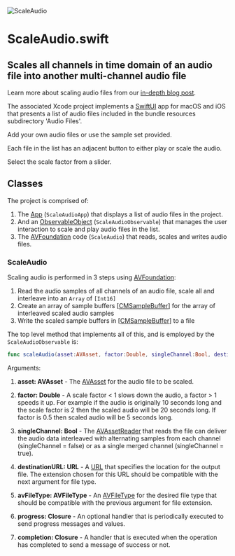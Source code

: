 ![ScaleAudio](http://www.limit-point.com/assets/images/ScaleAudio.jpg)
# ScaleAudio.swift
## Scales all channels in time domain of an audio file into another multi-channel audio file

Learn more about scaling audio files from our [in-depth blog post](https://www.limit-point.com/blog/2022/scale-audio).

The associated Xcode project implements a [SwiftUI] app for macOS and iOS that presents a list of audio files included in the bundle resources subdirectory 'Audio Files'.

Add your own audio files or use the sample set provided. 

Each file in the list has an adjacent button to either play or scale the audio.

Select the scale factor from a slider.

## Classes

The project is comprised of:

1. The [App] (`ScaleAudioApp`) that displays a list of audio files in the project.
2. And an [ObservableObject] (`ScaleAudioObservable`) that manages the user interaction to scale and play audio files in the list.
3. The [AVFoundation] code (`ScaleAudio`) that reads, scales and writes audio files.

### ScaleAudio

Scaling audio is performed in 3 steps using [AVFoundation]:

1. Read the audio samples of all channels of an audio file, scale all and interleave into an `Array` of `[Int16]`
2. Create an array of sample buffers [[CMSampleBuffer]] for the array of interleaved scaled audio samples
3. Write the scaled sample buffers in [[CMSampleBuffer]] to a file

The top level method that implements all of this, and is employed by the `ScaleAudioObservable` is: 

```swift
func scaleAudio(asset:AVAsset, factor:Double, singleChannel:Bool, destinationURL:URL, avFileType:AVFileType, progress:((Double, String) -> ())? = nil, completion: @escaping (Bool, String?) -> ())
```
Arguments:

1. **asset: AVAsset** - The [AVAsset] for the audio file to be scaled.

2. **factor: Double** - A scale factor < 1 slows down the audio, a factor > 1 speeds it up. For example if the audio is originally 10 seconds long and the scale factor is 2 then the scaled audio will be 20 seconds long. If factor is 0.5 then scaled audio will be 5 seconds long. 

3. **singleChannel: Bool** - The [AVAssetReader] that reads the file can deliver the audio data interleaved with alternating samples from each channel (singleChannel = false) or as a single merged channel (singleChannel = true). 

4. **destinationURL: URL** - A [URL] that specifies the location for the output file. The extension chosen for this URL should be compatible with the next argument for file type. 

5. **avFileType: AVFileType** - An [AVFileType] for the desired file type that should be compatible with the previous argument for file extension.

6. **progress: Closure** - An optional handler that is periodically executed to send progress messages and values.

7. **completion: Closure** - A handler that is executed when the operation has completed to send a message of success or not.


[App]: https://developer.apple.com/documentation/swiftui/app
[ObservableObject]: https://developer.apple.com/documentation/combine/observableobject
[AVFoundation]: https://developer.apple.com/documentation/avfoundation/
[SwiftUI]: https://developer.apple.com/tutorials/swiftui
[CMSampleBuffer]: https://developer.apple.com/documentation/coremedia/cmsamplebuffer
[AVAsset]: https://developer.apple.com/documentation/avfoundation/avasset
[AVAssetReader]: https://developer.apple.com/documentation/avfoundation/AVAssetReader
[AVFileType]: https://developer.apple.com/documentation/avfoundation/avfiletype
[URL]: https://developer.apple.com/documentation/foundation/url
